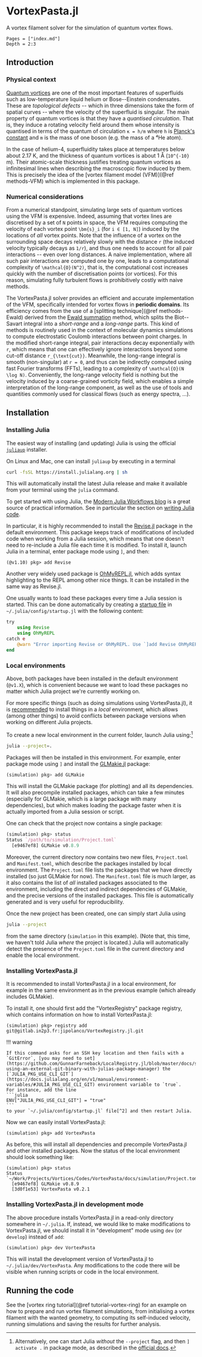 # VortexPasta.jl

A vortex filament solver for the simulation of quantum vortex flows.

```@contents
Pages = ["index.md"]
Depth = 2:3
```

## Introduction

### Physical context

[Quantum vortices](https://en.wikipedia.org/wiki/Quantum_vortex) are one of the most important features of superfluids such as low-temperature liquid helium or Bose--Einstein condensates.
These are *topological defects* -- which in three dimensions take the form of spatial curves -- where the velocity of the superfluid is singular.
The main property of quantum vortices is that they have a *quantised circulation*.
That is, they induce a rotating velocity field around them whose intensity is quantised in terms of the quantum of circulation ``κ = h/m`` where ``h`` is [Planck's constant](https://en.wikipedia.org/wiki/Planck_constant) and ``m`` is the mass of one boson (e.g. the mass of a ⁴He atom).

In the case of helium-4, superfluidity takes place at temperatures below about 2.17 K,
and the thickness of quantum vortices is about 1 Å (``10^{-10}`` m).
Their atomic-scale thickness justifies treating quantum vortices as infinitesimal lines when describing the macroscopic flow induced by them.
This is precisely the idea of the [vortex filament model (VFM)](@ref methods-VFM) which is implemented in this package.

### Numerical considerations

From a numerical standpoint, simulating large sets of quantum vortices using the VFM is expensive.
Indeed, assuming that vortex lines are discretised by a set of ``N`` points in space, the VFM requires computing the velocity of each vortex point ``\bm{s}_i`` (for ``i ∈ [1, N]``) induced by the locations of *all* vortex points.
Note that the influence of a vortex on the surrounding space decays relatively slowly with the distance ``r`` (the induced velocity typically decays as ``1/r``), and thus one needs to account for all pair interactions -- even over long distances.
A naive implementation, where all such pair interactions are computed one by one, leads to a computational complexity of ``\mathcal{O}(N^2)``, that is, the computational cost increases quickly with the number of discretisation points (or vortices).
For this reason, simulating fully turbulent flows is prohibitively costly with naive methods.

The VortexPasta.jl solver provides an efficient and accurate implementation of the VFM, specifically intended for vortex flows in **periodic domains**.
Its efficiency comes from the use of a [splitting technique](@ref methods-Ewald) derived from the
[Ewald summation](https://en.wikipedia.org/wiki/Ewald_summation) method, which splits the Biot--Savart integral into a *short-range* and a *long-range* parts.
This kind of methods is routinely used in the context of molecular dynamics simulations to compute electrostatic Coulomb interactions between point charges.
In the modified short-range integral, pair interactions decay exponentially with ``r``, which means that one can effectively ignore interactions beyond some cut-off distance ``r_{\text{cut}}``.
Meanwhile, the long-range integral is smooth (non-singular) at ``r = 0``, and thus can be indirectly computed using fast Fourier transforms (FFTs), leading to a complexity of ``\mathcal{O}(N \log N)``.
Conveniently, the long-range velocity field is nothing but the velocity induced by
a coarse-grained vorticity field, which enables a simple interpretation of the long-range component, as well as the use of tools and quantities commonly used for classical flows (such as energy spectra, …).

## Installation

### Installing Julia

The easiest way of installing (and updating) Julia is using the official [`juliaup`](https://github.com/JuliaLang/juliaup) installer.

On Linux and Mac, one can install `juliaup` by executing in a terminal

```bash
curl -fsSL https://install.julialang.org | sh
```

This will automatically install the latest Julia release and make it available from your terminal using the `julia` command.

To get started with using Julia, the [Modern Julia Workflows blog](https://modernjuliaworkflows.github.io/) is a great source of practical information.
See in particular the section on [writing Julia code](https://modernjuliaworkflows.github.io/pages/writing/writing/).

In particular, it is highly recommended to install the [Revise.jl](https://github.com/timholy/Revise.jl/) package in the default environment.
This package keeps track of modifications of included code when working from a Julia session, which means that one doesn't need to re-include a Julia file each time it is modified.
To install it, launch Julia in a terminal, enter package mode using `]`, and then:

```julia-repl
(@v1.10) pkg> add Revise
```

Another very widely used package is [OhMyREPL.jl](https://github.com/KristofferC/OhMyREPL.jl), which adds syntax highlighting to the REPL among other nice things.
It can be installed in the same way as Revise.jl.

One usually wants to load these packages every time a Julia session is started.
This can be done automatically by creating a [startup file](https://docs.julialang.org/en/v1/manual/command-line-interface/#Startup-file) in `~/.julia/config/startup.jl` with the following content:

```julia
try
    using Revise
    using OhMyREPL
catch e
    @warn "Error importing Revise or OhMyREPL. Use `]add Revise OhMyREPL` to install them."
end
```

### Local environments

Above, both packages have been installed in the default environment (`@v1.X`), which is convenient because we want to load these packages no matter which Julia project we're currently working on.

For more specific things (such as doing simulations using VortexPasta.jl), it is [recommended](https://modernjuliaworkflows.github.io/pages/writing/writing/#environments) to install things in a *local* environment, which allows (among other things) to avoid conflicts between package versions when working on different Julia projects.

To create a new local environment in the current folder, launch Julia using:[^1]

```bash
julia --project=.
```

Packages will then be installed in this environment.
For example, enter package mode using `]` and install the [GLMakie.jl](https://docs.makie.org/stable/) package:

```julia
(simulation) pkg> add GLMakie
```

This will install the GLMakie package (for plotting) and all its dependencies.
It will also precompile installed packages, which can take a few minutes (especially for GLMakie, which is a large package with many dependencies), but which makes loading the package faster when it is actually imported from a Julia session or script.

One can check that the project now contains a single package:

```julia
(simulation) pkg> status
Status `/path/to/simulation/Project.toml`
  [e9467ef8] GLMakie v0.8.9
```

Moreover, the current directory now contains two new files, `Project.toml` and `Manifest.toml`, which describe the packages installed by local environment.
The `Project.toml` file lists the packages that we have directly installed (so just GLMakie for now).
The `Manifest.toml` file is much larger, as it also contains the list of *all* installed packages associated to the environment, including the direct and indirect dependencies of GLMakie, and the precise versions of the installed packages.
This file is automatically generated and is very useful for reproducibility.

Once the new project has been created, one can simply start Julia using

```bash
julia --project
```

from the same directory (`simulation` in this example).
(Note that, this time, we haven't told Julia *where* the project is located.)
Julia will automatically detect the presence of the `Project.toml` file in the current directory and enable the local environment.

### Installing VortexPasta.jl

It is recommended to install VortexPasta.jl in a local environment, for example in the same environment as in the previous example (which already includes GLMakie).

To install it, one should first add the "VortexRegistry" package registry, which contains information on how to install VortexPasta.jl:

```julia-repl
(simulation) pkg> registry add git@gitlab.in2p3.fr:jipolanco/VortexRegistry.jl.git
```

!!! warning

    If this command asks for an SSH key location and then fails with a `GitError`, [you may need to set](https://github.com/GunnarFarneback/LocalRegistry.jl/blob/master/docs/ssh_keys.md#2-using-an-external-git-binary-with-julias-package-manager) the [`JULIA_PKG_USE_CLI_GIT`](https://docs.julialang.org/en/v1/manual/environment-variables/#JULIA_PKG_USE_CLI_GIT) environment variable to `true`.
    For instance, add the line
    ```julia
    ENV["JULIA_PKG_USE_CLI_GIT"] = "true"
    ```
    to your `~/.julia/config/startup.jl` file[^2] and then restart Julia.

Now we can easily install VortexPasta.jl:

```julia-repl
(simulation) pkg> add VortexPasta
```

As before, this will install all dependencies and precompile VortexPasta.jl and other installed packages.
Now the status of the local environment should look something like:

```julia-repl
(simulation) pkg> status
Status `~/Work/Projects/Vortices/Codes/VortexPasta/docs/simulation/Project.toml`
  [e9467ef8] GLMakie v0.8.9
  [3d0f1e53] VortexPasta v0.2.1
```

### Installing VortexPasta.jl in development mode

The above procedure installs VortexPasta.jl in a read-only directory somewhere in `~/.julia`.
If, instead, we would like to make modifications to VortexPasta.jl, we should install it in "development" mode using `dev` (or `develop`) instead of `add`:

```julia-repl
(simulation) pkg> dev VortexPasta
```

This will install the development version of VortexPasta.jl to `~/.julia/dev/VortexPasta`.
Any modifications to the code there will be visible when running scripts or code in the local environment.

## Running the code

See the [vortex ring tutorial](@ref tutorial-vortex-ring) for an example on how to prepare and run vortex filament simulations, from initialising a vortex filament with the wanted geometry, to computing its self-induced velocity, running simulations and saving the results for further analysis.


[^1]: Alternatively, one can start Julia *without* the `--project` flag, and then `] activate .` in package mode, as described in the [official docs](https://pkgdocs.julialang.org/dev/getting-started/#Getting-Started-with-Environments).

[^2]: Replace `~/.julia` with [`$JULIA_DEPOT_PATH`](https://docs.julialang.org/en/v1/manual/environment-variables/#JULIA_DEPOT_PATH) in case you have defined this environment variable.
